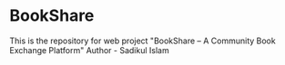 # BookShare
This is the repository for web project "BookShare – A Community Book Exchange Platform"
Author - Sadikul Islam
